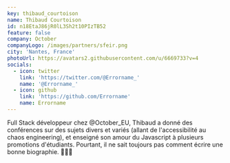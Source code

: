 ```yaml
---
key: thibaud_courtoison
name: Thibaud Courtoison
id: n18EtaJ86jR0lL3Sh2t10PIzTB52
feature: false
company: October
companyLogo: /images/partners/sfeir.png
city: 'Nantes, France'
photoUrl: https://avatars2.githubusercontent.com/u/6669733?v=4
socials: 
  - icon: twitter
    link: 'https://twitter.com/@Errorname_'
    name: '@Errorname_'
  - icon: github
    link: 'https://github.com/Errorname'
    name: Errorname
---
```


Full Stack développeur chez @October_EU, Thibaud a donné des conférences sur des sujets divers et variés (allant de l'accessibilité au chaos engineering), et enseigné son amour du Javascript à plusieurs promotions d'étudiants. Pourtant, il ne sait toujours pas comment écrire une bonne biographie. 🤷🏻‍♂️
